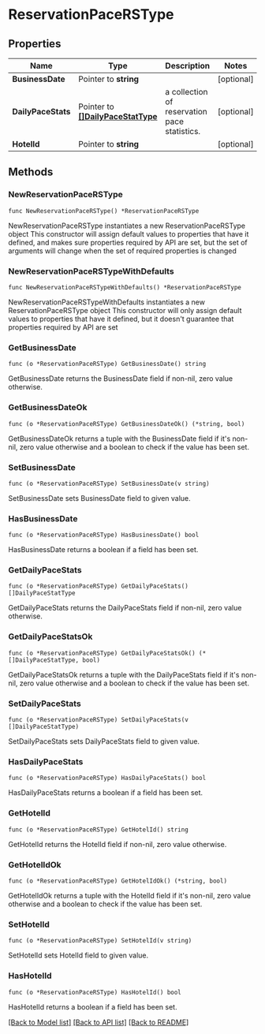 # ReservationPaceRSType

## Properties

Name | Type | Description | Notes
------------ | ------------- | ------------- | -------------
**BusinessDate** | Pointer to **string** |  | [optional] 
**DailyPaceStats** | Pointer to [**[]DailyPaceStatType**](DailyPaceStatType.md) | a collection of reservation pace statistics. | [optional] 
**HotelId** | Pointer to **string** |  | [optional] 

## Methods

### NewReservationPaceRSType

`func NewReservationPaceRSType() *ReservationPaceRSType`

NewReservationPaceRSType instantiates a new ReservationPaceRSType object
This constructor will assign default values to properties that have it defined,
and makes sure properties required by API are set, but the set of arguments
will change when the set of required properties is changed

### NewReservationPaceRSTypeWithDefaults

`func NewReservationPaceRSTypeWithDefaults() *ReservationPaceRSType`

NewReservationPaceRSTypeWithDefaults instantiates a new ReservationPaceRSType object
This constructor will only assign default values to properties that have it defined,
but it doesn't guarantee that properties required by API are set

### GetBusinessDate

`func (o *ReservationPaceRSType) GetBusinessDate() string`

GetBusinessDate returns the BusinessDate field if non-nil, zero value otherwise.

### GetBusinessDateOk

`func (o *ReservationPaceRSType) GetBusinessDateOk() (*string, bool)`

GetBusinessDateOk returns a tuple with the BusinessDate field if it's non-nil, zero value otherwise
and a boolean to check if the value has been set.

### SetBusinessDate

`func (o *ReservationPaceRSType) SetBusinessDate(v string)`

SetBusinessDate sets BusinessDate field to given value.

### HasBusinessDate

`func (o *ReservationPaceRSType) HasBusinessDate() bool`

HasBusinessDate returns a boolean if a field has been set.

### GetDailyPaceStats

`func (o *ReservationPaceRSType) GetDailyPaceStats() []DailyPaceStatType`

GetDailyPaceStats returns the DailyPaceStats field if non-nil, zero value otherwise.

### GetDailyPaceStatsOk

`func (o *ReservationPaceRSType) GetDailyPaceStatsOk() (*[]DailyPaceStatType, bool)`

GetDailyPaceStatsOk returns a tuple with the DailyPaceStats field if it's non-nil, zero value otherwise
and a boolean to check if the value has been set.

### SetDailyPaceStats

`func (o *ReservationPaceRSType) SetDailyPaceStats(v []DailyPaceStatType)`

SetDailyPaceStats sets DailyPaceStats field to given value.

### HasDailyPaceStats

`func (o *ReservationPaceRSType) HasDailyPaceStats() bool`

HasDailyPaceStats returns a boolean if a field has been set.

### GetHotelId

`func (o *ReservationPaceRSType) GetHotelId() string`

GetHotelId returns the HotelId field if non-nil, zero value otherwise.

### GetHotelIdOk

`func (o *ReservationPaceRSType) GetHotelIdOk() (*string, bool)`

GetHotelIdOk returns a tuple with the HotelId field if it's non-nil, zero value otherwise
and a boolean to check if the value has been set.

### SetHotelId

`func (o *ReservationPaceRSType) SetHotelId(v string)`

SetHotelId sets HotelId field to given value.

### HasHotelId

`func (o *ReservationPaceRSType) HasHotelId() bool`

HasHotelId returns a boolean if a field has been set.


[[Back to Model list]](../README.md#documentation-for-models) [[Back to API list]](../README.md#documentation-for-api-endpoints) [[Back to README]](../README.md)


